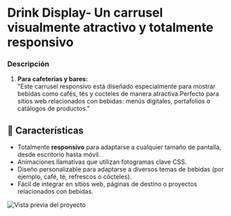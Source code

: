 # Drink Display- Un carrusel visualmente atractivo y totalmente responsivo
### **Descripción** 
1. **Para cafeterías y bares:**  
   "Este carrusel responsivo está diseñado especialmente para mostrar bebidas como cafés, tés y cocteles de manera atractiva.Perfecto para sitios web relacionados con bebidas: menús digitales, portafolios o catálogos de productos."

## 🌟 Características
- Totalmente **responsivo** para adaptarse a cualquier tamaño de pantalla, desde escritorio hasta móvil.
- Animaciones llamativas que utilizan fotogramas clave CSS.
- Diseño personalizable para adaptarse a diversos temas de bebidas (por ejemplo, café, té, refrescos o cócteles).
- Fácil de integrar en sitios web, páginas de destino o proyectos relacionados con bebidas.

![Vista previa del proyecto](imagen/Drink-Display.gif)



